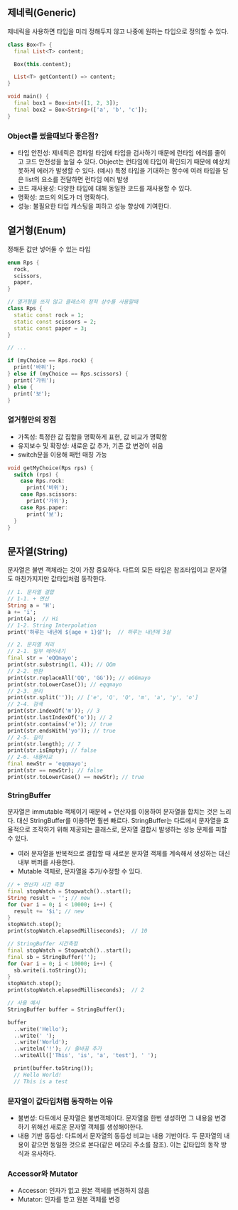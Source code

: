 ## 제네릭(Generic)
제네릭을 사용하면 타입을 미리 정해두지 않고 나중에 원하는 타입으로 정의할 수 있다.
```dart
class Box<T> {
  final List<T> content;

  Box(this.content);

  List<T> getContent() => content;
}

void main() {
  final box1 = Box<int>([1, 2, 3]);
  final box2 = Box<String>(['a', 'b', 'c']);
}
```
### Object를 썼을때보다 좋은점?
- 타입 안전성: 제네릭은 컴파일 타임에 타입을 검사하기 때문에 런타임 에러를 줄이고 코드 안전성을 높일 수 있다. Object는 런타임에 타입이 확인되기 때문에 예상치 못하게 에러가 발생할 수 있다.
(예시) 특정 타입을 기대하는 함수에 여러 타입을 담은 list의 요소를 전달하면 런타임 에러 발생
- 코드 재사용성: 다양한 타입에 대해 동일한 코드를 재사용할 수 있다.
- 명확성: 코드의 의도가 더 명확하다.
- 성능: 불필요한 타입 캐스팅을 피하고 성능 향상에 기여한다.

## 열거형(Enum)
정해둔 값만 넣어둘 수 있는 타입
```dart
enum Rps {
  rock,
  scissors,
  paper, 
}

// 열거형을 쓰지 않고 클래스의 정적 상수를 사용할때
class Rps {
  static const rock = 1;
  static const scissors = 2;
  static const paper = 3;
}

// ...

if (myChoice == Rps.rock) {
  print('바위');
} else if (myChoice == Rps.scissors) {
  print('가위');
} else {
  print('보');
}
```
### 열거형만의 장점
- 가독성: 특정한 값 집합을 명확하게 표현, 값 비교가 명확함
- 유지보수 및 확장성: 새로운 값 추가, 기존 값 변경이 쉬움
- switch문을 이용해 패턴 매칭 가능

```dart
void getMyChoice(Rps rps) {
  switch (rps) {
    case Rps.rock:
      print('바위');
    case Rps.scissors:
      print('가위');
    case Rps.paper:
      print('보');
  }
}
```

## 문자열(String)
문자열은 불변 객체라는 것이 가장 중요하다. 다트의 모든 타입은 참조타입이고 문자열도 마찬가지지만 값타입처럼 동작한다.
```dart
// 1. 문자열 결합
// 1-1. + 연산
String a = 'H';
a += 'i';
print(a);  // Hi
// 1-2. String Interpolation
print('하루는 내년에 ${age + 1}살');  // 하루는 내년에 3살

// 2. 문자열 처리
// 2-1. 일부 떼어내기
final str = 'eQQmayo';
print(str.substring(1, 4)); // QQm
// 2-2. 변환
print(str.replaceAll('QQ', 'GG')); // eGGmayo
print(str.toLowerCase()); // eqqmayo
// 2-3. 분리
print(str.split('')); // ['e', 'Q', 'Q', 'm', 'a', 'y', 'o']
// 2-4. 검색
print(str.indexOf('m')); // 3
print(str.lastIndexOf('o')); // 2
print(str.contains('e')); // true
print(str.endsWith('yo')); // true
// 2-5. 길이
print(str.length); // 7
print(str.isEmpty); // false
// 2-6. 내용비교
final newStr = 'eqqmayo';
print(str == newStr); // false
print(str.toLowerCase() == newStr); // true
```

### StringBuffer
문자열은 immutable 객체이기 때문에 + 연산자를 이용하여 문자열을 합치는 것은 느리다.
대신 StringBuffer를 이용하면 훨씬 빠르다. StringBuffer는 다트에서 문자열을 효율적으로 조작하기 위해 제공되는 클래스로, 문자열 결합시 발생하는 성능 문제를 피할 수 있다.
- 여러 문자열을 반복적으로 결합할 때 새로운 문자열 객체를 계속해서 생성하는 대신 내부 버퍼를 사용한다.
- Mutable 객체로, 문자열을 추가/수정할 수 있다.
```dart
// + 연산자 시간 측정
final stopWatch = Stopwatch()..start();
String result = ''; // new
for (var i = 0; i < 10000; i++) {
  result += '$i'; // new
}
stopWatch.stop();
print(stopWatch.elapsedMilliseconds);  // 10

// StringBuffer 시간측정
final stopWatch = Stopwatch()..start();
final sb = StringBuffer('');
for (var i = 0; i < 10000; i++) {
  sb.write(i.toString());
}
stopWatch.stop();
print(stopWatch.elapsedMilliseconds);  // 2

// 사용 예시
StringBuffer buffer = StringBuffer();

buffer
  ..write('Hello');
  ..write(' ');
  ..write('World');
  ..writeln('!'); // 줄바꿈 추가
  ..writeAll(['This', 'is', 'a', 'test'], ' ');

  print(buffer.toString());
  // Hello World!
  // This is a test
```

### 문자열이 값타입처럼 동작하는 이유
- 불변성: 다트에서 문자열은 불변객체이다. 문자열을 한번 생성하면 그 내용을 변경하기 위해선 새로운 문자열 객체를 생성해야한다.
- 내용 기반 동등성: 다트에서 문자열의 동등성 비교는 내용 기반이다. 두 문자열의 내용이 같으면 동일한 것으로 본다(같은 메모리 주소를 참조). 이는 값타입의 동작 방식과 유사하다.

### Accessor와 Mutator
- Accessor: 인자가 없고 원본 객체를 변경하지 않음
- Mutator: 인자를 받고 원본 객체를 변경
